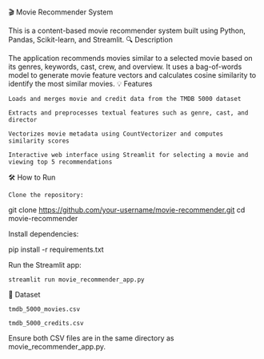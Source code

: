 🎬 Movie Recommender System

This is a content-based movie recommender system built using Python, Pandas, Scikit-learn, and Streamlit.
🔍 Description

The application recommends movies similar to a selected movie based on its genres, keywords, cast, crew, and overview. It uses a bag-of-words model to generate movie feature vectors and calculates cosine similarity to identify the most similar movies.
💡 Features

    Loads and merges movie and credit data from the TMDB 5000 dataset

    Extracts and preprocesses textual features such as genre, cast, and director

    Vectorizes movie metadata using CountVectorizer and computes similarity scores

    Interactive web interface using Streamlit for selecting a movie and viewing top 5 recommendations

🛠️ How to Run

    Clone the repository:

git clone https://github.com/your-username/movie-recommender.git
cd movie-recommender

Install dependencies:

pip install -r requirements.txt

Run the Streamlit app:

    streamlit run movie_recommender_app.py

📁 Dataset

    tmdb_5000_movies.csv

    tmdb_5000_credits.csv

Ensure both CSV files are in the same directory as movie_recommender_app.py.
